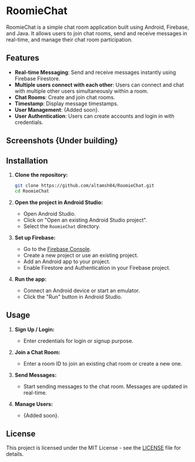 # RoomieChat

RoomieChat is a simple chat room application built using Android, Firebase, and Java. It allows users to join chat rooms, send and receive messages in real-time, and manage their chat room participation.

## Features

- **Real-time Messaging**: Send and receive messages instantly using Firebase Firestore.
- **Multiple users connect with each other**: Users can connect and chat with multiple other users simultaneously within a room.
- **Chat Rooms**: Create and join chat rooms.
- **Timestamp**: Display message timestamps.
- **User Management**: {Added soon}.
- **User Authentication**: Users can create accounts and login in with credentials.

## Screenshots {Under building}

## Installation

1. **Clone the repository:**
    ```bash
    git clone https://github.com/altamsh04/RoomieChat.git
    cd RoomieChat
    ```

2. **Open the project in Android Studio:**
    - Open Android Studio.
    - Click on "Open an existing Android Studio project".
    - Select the `RoomieChat` directory.

3. **Set up Firebase:**
    - Go to the [Firebase Console](https://console.firebase.google.com/).
    - Create a new project or use an existing project.
    - Add an Android app to your project.
    - Enable Firestore and Authentication in your Firebase project.

4. **Run the app:**
    - Connect an Android device or start an emulator.
    - Click the "Run" button in Android Studio.

## Usage

1. **Sign Up / Login:**
    - Enter credentials for login or signup purpose.

2. **Join a Chat Room:**
    - Enter a room ID to join an existing chat room or create a new one.

3. **Send Messages:**
    - Start sending messages to the chat room. Messages are updated in real-time.

4. **Manage Users:**
    - {Added soon}.

## License

This project is licensed under the MIT License - see the [LICENSE](LICENSE) file for details.
